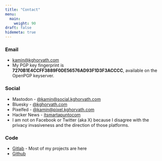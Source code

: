 ```yaml
---
title: "Contact"
menu:
  main:
    weight: 90
draft: false
hidemeta: true
---
```


### Email
- [kamin@kghorvath.com](mailto:kamin@kghorvath.com)
- My PGP key fingerprint is **7270B1E4CCFF3889F0DE56576AD93F1D3F3ACCCC**, available on the OpenPGP keyserver.

### Social
- Mastodon - [@kamin@social.kghorvath.com](https://social.kghorvath.com/@kamin)
- Bluesky - [@kghorvath.com](https://bsky.app/profile/kghorvath.com)
- Pixelfed - [@kamin@pixel.kghorvath.com](https://pixel.kghorvath.com/kamin)
- Hacker News - [itsmartapuntocom](https://news.ycombinator.com/user?id=itsmartapuntocm)
- I am not on Facebook or Twitter (aka X) because I disagree with the privacy invasiveness and the direction of those platforms.

### Code

- [Gitlab](https://gitlab.com/khorvath) - Most of my projects are here
- [Github](https://github.com/kghorvath)
